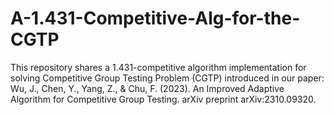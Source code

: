 # A-1.431-Competitive-Alg-for-the-CGTP
This repository shares a 1.431-competitive algorithm implementation for solving Competitive Group Testing Problem (CGTP) introduced in our paper: Wu, J., Chen, Y., Yang, Z., & Chu, F. (2023). An Improved Adaptive Algorithm for Competitive Group Testing. arXiv preprint arXiv:2310.09320.
